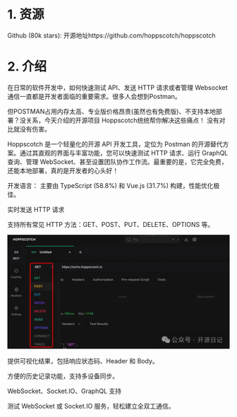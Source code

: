 # 1. 资源

Github (80k stars): 开源地址https://github.com/hoppscotch/hoppscotch


# 2. 介绍

在日常的软件开发中，如何快速测试 API、发送 HTTP 请求或者管理 Websocket 通信一直都是开发者面临的重要需求。很多人会想到Postman。

但POSTMAN占用内存太高、专业版价格昂贵(虽然也有免费版)、不支持本地部署？没关系，今天介绍的开源项目 Hoppscotch统统帮你解决这些痛点！  没有对比就没有伤害。

Hoppscotch 是一个轻量化的开源 API 开发工具，定位为 Postman 的开源替代方案。通过其直观的界面与丰富功能，您可以快速测试 HTTP 请求、运行 GraphQL 查询、管理 WebSocket、甚至设置团队协作工作流。最重要的是，它完全免费，还能本地部署，真的是开发者的心头好！

开发语言： 主要由 TypeScript (58.8%) 和 Vue.js (31.7%) 构建，性能优化极佳。

实时发送 HTTP 请求

支持所有常见 HTTP 方法：GET、POST、PUT、DELETE、OPTIONS 等。

![](.01_Hoppscotch_images/界面展示.png)

提供可视化结果，包括响应状态码、Header 和 Body。

方便的历史记录功能，支持多设备同步。

WebSocket、Socket.IO、GraphQL 支持

测试 WebSocket 或 Socket.IO 服务，轻松建立全双工通信。